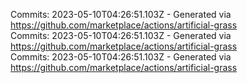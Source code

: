 Commits: 2023-05-10T04:26:51.103Z - Generated via https://github.com/marketplace/actions/artificial-grass
<br>
Commits: 2023-05-10T04:26:51.103Z - Generated via https://github.com/marketplace/actions/artificial-grass
<br>
Commits: 2023-05-10T04:26:51.103Z - Generated via https://github.com/marketplace/actions/artificial-grass
<br>
